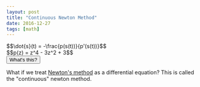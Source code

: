 ```yaml
---
layout: post
title: "Continuous Newton Method"
date: 2016-12-27
tags: [math]
---
```

<script src="/js/libraries/p5.js" type="text/javascript"></script>
<script src="/js/libraries/p5.dom.js" type="text/javascript"></script>
<script src="/js/complex.js"></script>
<script src="/js/continuous_newton.js"></script>
<div>$$\dot{s}(t) = -\frac{p(s(t))}{p'(s(t))}$$</div>
<div>$$p(z) = z^4 - 3z^2 + 3$$</div>
<div id="newton" style="display: flex;justify-content: center;"></div>
<button class="accordion">What's this?</button>
<div class="panel">
<p>
What if we treat <a href="/blog/2016/12/19/newton-fractal">Newton's method</a> as a differential equation? This is called the "continuous" newton method.
</p>
</div>

